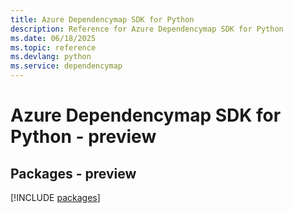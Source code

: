 ```yaml
---
title: Azure Dependencymap SDK for Python
description: Reference for Azure Dependencymap SDK for Python
ms.date: 06/18/2025
ms.topic: reference
ms.devlang: python
ms.service: dependencymap
---
```

# Azure Dependencymap SDK for Python - preview
## Packages - preview
[!INCLUDE [packages](dependencymap-index.md)]